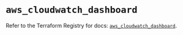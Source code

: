 # `aws_cloudwatch_dashboard`

Refer to the Terraform Registry for docs: [`aws_cloudwatch_dashboard`](https://registry.terraform.io/providers/hashicorp/aws/5.93.0/docs/resources/cloudwatch_dashboard).
